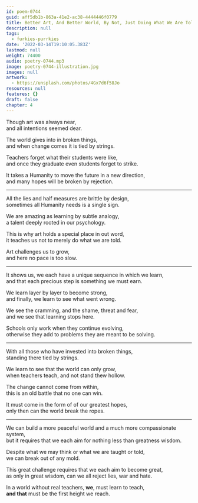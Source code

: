 ```yaml
---
id: poem-0744
guid: aff5db1b-863a-41e2-ac38-4444446f0779
title: Better Art, And Better World, By Not, Just Doing What We Are Told
description: null
tags:
  - furkies-purrkies
date: '2022-03-14T19:10:05.383Z'
lastmod: null
weight: 74400
audio: poetry-0744.mp3
image: poetry-0744-illustration.jpg
images: null
artwork:
  - https://unsplash.com/photos/4Gx7d6f58Jo
resources: null
features: {}
draft: false
chapter: 4
---
```


Though art was always near,\
and all intentions seemed dear.

The world gives into in broken things,\
and when change comes it is tied by strings.

Teachers forget what their students were like,\
and once they graduate even students forget to strike.

It takes a Humanity to move the future in a new direction,\
and many hopes will be broken by rejection.

---

All the lies and half measures are brittle by design,\
sometimes all Humanity needs is a single sign.

We are amazing as learning by subtle analogy,\
a talent deeply rooted in our psychology.

This is why art holds a special place in out word,\
it teaches us not to merely do what we are told.

Art challenges us to grow,\
and here no pace is too slow.

---

It shows us, we each have a unique sequence in which we learn,\
and that each precious step is something we must earn.

We learn layer by layer to become strong,\
and finally, we learn to see what went wrong.

We see the cramming, and the shame, threat and fear,\
and we see that learning stops here.

Schools only work when they continue evolving,\
otherwise they add to problems they are meant to be solving.

---

With all those who have invested into broken things,\
standing there tied by strings.

We learn to see that the world can only grow,\
when teachers teach, and not stand thew hollow.

The change cannot come from within,\
this is an old battle that no one can win.

It must come in the form of of our greatest hopes,\
only then can the world break the ropes.

---

We can build a more peaceful world and a much more compassionate system,\
but it requires that we each aim for nothing less than greatness wisdom.

Despite what we may think or what we are taught or told,\
we can break out of any mold.

This great challenge requires that we each aim to become great,\
as only in great wisdom, can we all reject lies, war and hate.

In a world without real teachers, **we**, must learn to teach,\
**and that** must be the first height we reach.
